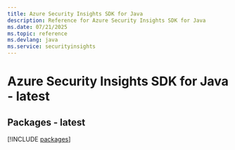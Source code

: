 ```yaml
---
title: Azure Security Insights SDK for Java
description: Reference for Azure Security Insights SDK for Java
ms.date: 07/21/2025
ms.topic: reference
ms.devlang: java
ms.service: securityinsights
---
```

# Azure Security Insights SDK for Java - latest
## Packages - latest
[!INCLUDE [packages](security-insights-index.md)]